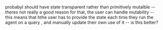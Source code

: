 probabyl should have state transparent rather than primitively mutalble -- theres not really a good reason for that, the user can handle mutability -- this means that hthe user has to provide the state each time they run the agent on a query , and manually update their own use of it -- is this better?